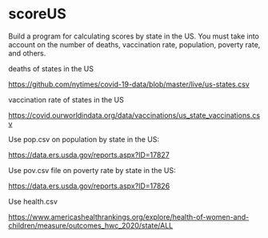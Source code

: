 # scoreUS
Build a program for calculating scores by state in the US.
You must take into account on the number of deaths, vaccination rate, 
population, poverty rate, and others.


deaths of states in the US

https://github.com/nytimes/covid-19-data/blob/master/live/us-states.csv

vaccination rate of states in the US

https://covid.ourworldindata.org/data/vaccinations/us_state_vaccinations.csv

Use pop.csv on population by state in the US:

https://data.ers.usda.gov/reports.aspx?ID=17827

Use pov.csv file on poverty rate by state in the US:

https://data.ers.usda.gov/reports.aspx?ID=17826

Use health.csv

https://www.americashealthrankings.org/explore/health-of-women-and-children/measure/outcomes_hwc_2020/state/ALL


